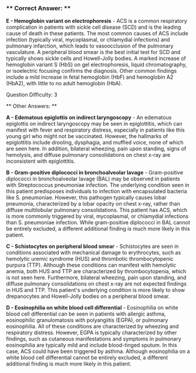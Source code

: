 ### ** Correct Answer: **

**E - Hemoglobin variant on electrophoresis** - ACS is a common respiratory complication in patients with sickle cell disease (SCD) and is the leading cause of death in these patients. The most common causes of ACS include infection (typically viral, mycoplasmal, or chlamydial infections) and pulmonary infarction, which leads to vasoocclusion of the pulmonary vasculature. A peripheral blood smear is the best initial test for SCD and typically shows sickle cells and Howell-Jolly bodies. A marked increase of hemoglobin variant S (HbS) on gel electrophoresis, liquid chromatography, or isoelectric focusing confirms the diagnosis. Other common findings include a mild increase in fetal hemoglobin (HbF) and hemoglobin A2 (HbA2), with little to no adult hemoglobin (HbA).

Question Difficulty: 3

** Other Answers: **

**A - Edematous epiglottis on indirect laryngoscopy** - An edematous epiglottis on indirect laryngoscopy may be seen in epiglottitis, which can manifest with fever and respiratory distress, especially in patients like this young girl who might not be vaccinated. However, the hallmarks of epiglottitis include drooling, dysphagia, and muffled voice, none of which are seen here. In addition, bilateral wheezing, pain upon standing, signs of hemolysis, and diffuse pulmonary consolidations on chest x-ray are inconsistent with epiglottitis.

**B - Gram-positive diplococci in bronchoalveolar lavage** - Gram-positive diplococci in bronchoalveolar lavage (BAL) may be observed in patients with Streptococcus pneumoniae infection. The underlying condition seen in this patient predisposes individuals to infection with encapsulated bacteria like S. pneumoniae. However, this pathogen typically causes lobar pneumonia, characterized by a lobar opacity on chest x-ray, rather than diffuse multilobular pulmonary consolidations. This patient has ACS, which is more commonly triggered by viral, mycoplasmal, or chlamydial infections than S. pneumoniae infection. While gram-positive diplococci in BAL cannot be entirely excluded, a different additional finding is much more likely in this patient.

**C - Schistocytes on peripheral blood smear** - Schistocytes are seen in conditions associated with mechanical damage to erythrocytes, such as hemolytic uremic syndrome (HUS) and thrombotic thrombocytopenic purpura (TTP). Although these conditions can manifest with hemolytic anemia, both HUS and TTP are characterized by thrombocytopenia, which is not seen here. Furthermore, bilateral wheezing, pain upon standing, and diffuse pulmonary consolidations on chest x-ray are not expected findings in HUS and TTP. This patient's underlying condition is more likely to show drepanocytes and Howell-Jolly bodies on a peripheral blood smear.

**D - Eosinophilia on white blood cell differential** - Eosinophilia on white blood cell differential can be seen in patients with allergic asthma, eosinophilic granulomatosis with polyangiitis (EGPA), or pulmonary eosinophilia. All of these conditions are characterized by wheezing and respiratory distress. However, EGPA is typically characterized by other findings, such as cutaneous manifestations and symptoms in pulmonary eosinophilia are typically mild and include blood-tinged sputum. In this case, ACS could have been triggered by asthma. Although eosinophilia on a white blood cell differential cannot be entirely excluded, a different additional finding is much more likely in this patient.

